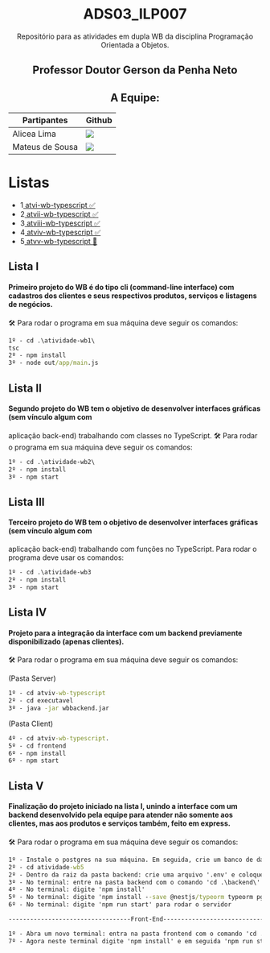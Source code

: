 <div align="center">

# ADS03_ILP007

Repositório para as atividades em dupla WB da disciplina Programação Orientada a Objetos.

## Professor Doutor Gerson da Penha Neto

## A Equipe:

| Partipantes | Github |
| -------- |-------- |
| Alicea Lima | <a href="https://github.com/alicearocha" target="_blanck"><img src = "https://img.shields.io/badge/GitHub-100000?style=for-the-badge&logo=github&logoColor=white" target="_blank"></a> |
| Mateus de Sousa | <a href="https://github.com/MateusdiSousa" target="_blanck"><img src = "https://img.shields.io/badge/GitHub-100000?style=for-the-badge&logo=github&logoColor=white" target="_blank"></a> |

</div>


# Listas
* 1<a href="#1"> atvi-wb-typescript ✅</a>
* 2<a href="#2"> atvii-wb-typescript ✅</a>
* 3<a href="#3"> atviii-wb-typescript ✅</a>
* 4<a href="#4"> atviv-wb-typescript ✅</a>
* 5<a href="#5"> atvv-wb-typescript 🚧</a>

<span id="1">

## Lista I

#### Primeiro projeto do WB é do tipo cli (command-line interface) com cadastros dos clientes e seus respectivos produtos, serviços e listagens de negócios.
🛠️ Para rodar o programa em sua máquina deve seguir os comandos:
```cmd
1º - cd .\atividade-wb1\
tsc
2º - npm install
3º - node out/app/main.js
```

<span id="2">

## Lista II

#### Segundo projeto do WB tem o objetivo de desenvolver interfaces gráficas (sem vínculo algum com
aplicação back-end) trabalhando com classes no TypeScript.
🛠️ Para rodar o programa em sua máquina deve seguir os comandos: 

```cmd
1º - cd .\atividade-wb2\
2º - npm install
3º - npm start
```

<span id="3">

## Lista III

#### Terceiro projeto do WB tem o objetivo de desenvolver interfaces gráficas (sem vínculo algum com
aplicação back-end) trabalhando com funções no TypeScript.
Para rodar o programa deve usar os comandos: 

```cmd
1º - cd .\atividade-wb3
2º - npm install
3º - npm start
```

<span id="4">

## Lista IV

#### Projeto para a integração da interface com um backend previamente disponibilizado (apenas clientes).
🛠️ Para rodar o programa em sua máquina deve seguir os comandos:

(Pasta Server)
```cmd
1º - cd atviv-wb-typescript
2º - cd executavel
3º - java -jar wbbackend.jar
```

(Pasta Client)
```cmd
4º - cd atviv-wb-typescript. 
5º - cd frontend
6º - npm install
6º - npm start
```

<span id="5">

## Lista V

#### Finalização do projeto iniciado na lista I, unindo a interface com um backend desenvolvido pela equipe para atender não somente aos clientes, mas aos produtos e serviços também, feito em express.
🛠️ Para rodar o programa em sua máquina deve seguir os comandos: 
``` cmd
1º - Instale o postgres na sua máquina. Em seguida, crie um banco de dados com o nome de "wb".
2º - cd atividade-wb5
2º - Dentro da raiz da pasta backend: crie uma arquivo '.env' e coloque as informações do seu banco seguindo o exemplo do arquivo '.env.exemplo.'
3º - No terminal: entre na pasta backend com o comando 'cd .\backend\'
4º - No terminal: digite 'npm install'
5º - No terminal: digite 'npm install --save @nestjs/typeorm typeorm pg'
6º - No terminal: digite 'npm run start' para rodar o servidor

----------------------------------Front-End---------------------------------------

1º - Abra um novo terminal: entra na pasta frontend com o comando 'cd .\frontend\'
7º - Agora neste terminal digite 'npm install' e em seguida 'npm run start' para rodar a aplicação
```
